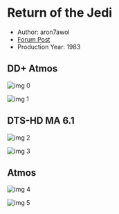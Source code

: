# Return of the Jedi

* Author: aron7awol
* [Forum Post](https://www.avsforum.com/threads/bass-eq-for-filtered-movies.2995212/post-56914218)
* Production Year: 1983

## DD+ Atmos

![img 0](https://i.imgur.com/uCcj3Hj.jpg)

![img 1](https://i.imgur.com/UuSGj2Z.png)

## DTS-HD MA 6.1

![img 2](https://i.imgur.com/2wm5EN3.jpg)

![img 3](https://i.imgur.com/N5UjfpB.jpg)

## Atmos

![img 4](https://i.imgur.com/uCcj3Hj.jpg)

![img 5](https://i.imgur.com/UuSGj2Z.png)

